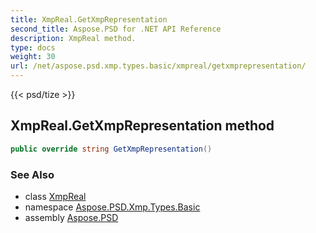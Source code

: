 ```yaml
---
title: XmpReal.GetXmpRepresentation
second_title: Aspose.PSD for .NET API Reference
description: XmpReal method. 
type: docs
weight: 30
url: /net/aspose.psd.xmp.types.basic/xmpreal/getxmprepresentation/
---
```

{{< psd/tize >}}
## XmpReal.GetXmpRepresentation method

```csharp
public override string GetXmpRepresentation()
```

### See Also

* class [XmpReal](../)
* namespace [Aspose.PSD.Xmp.Types.Basic](../../xmpreal/)
* assembly [Aspose.PSD](../../../)


